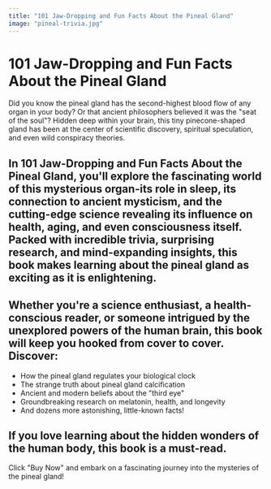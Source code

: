 ```yaml
---
title: "101 Jaw-Dropping and Fun Facts About the Pineal Gland"
image: "pineal-trivia.jpg"
---
```


# 101 Jaw-Dropping and Fun Facts About the Pineal Gland

Did you know the pineal gland has the second-highest blood flow of any organ in your body? 
Or that ancient philosophers believed it was the "seat of the soul"? 
Hidden deep within your brain, this tiny pinecone-shaped gland has been at the center of scientific discovery, spiritual speculation, and even wild conspiracy theories.

## In 101 Jaw-Dropping and Fun Facts About the Pineal Gland, you'll explore the fascinating world of this mysterious organ-its role in sleep, its connection to ancient mysticism, and the cutting-edge science revealing its influence on health, aging, and even consciousness itself. Packed with incredible trivia, surprising research, and mind-expanding insights, this book makes learning about the pineal gland as exciting as it is enlightening.

## Whether you're a science enthusiast, a health-conscious reader, or someone intrigued by the unexplored powers of the human brain, this book will keep you hooked from cover to cover. Discover:
- How the pineal gland regulates your biological clock
- The strange truth about pineal gland calcification
- Ancient and modern beliefs about the "third eye"
- Groundbreaking research on melatonin, health, and longevity
- And dozens more astonishing, little-known facts!

## If you love learning about the hidden wonders of the human body, this book is a must-read. 
Click "Buy Now" and embark on a fascinating journey into the mysteries of the pineal gland!
